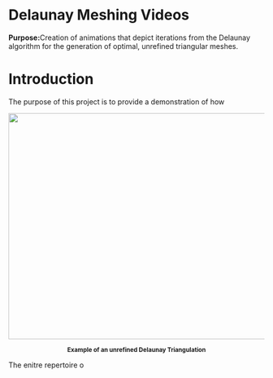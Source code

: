 # Delaunay Meshing Videos
<strong>Purpose:</strong>Creation of animations that depict iterations from the Delaunay algorithm for the generation of optimal, unrefined triangular meshes.

# Introduction

The purpose of this project is to provide a demonstration of how 
<p align="center">
    <img src="https://raw.githubusercontent.com/JerryGreenough/Delaunay-Meshing-Videos/master/images/m9.mp4" width="782" height="444">  
</p>

<p align="center">
    <strong><small>Example of an unrefined Delaunay Triangulation</small></strong>
</p>

The enitre repertoire o
